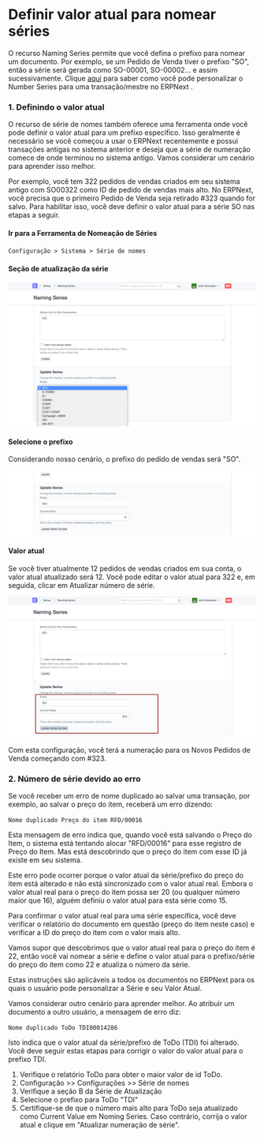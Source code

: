 # Definir valor atual para nomear séries


O recurso Naming Series permite que você defina o prefixo para nomear um documento. Por exemplo, se um Pedido de Venda tiver o prefixo "SO", então a série será gerada como SO-00001, SO-00002... e assim sucessivamente. Clique [aqui](/docs/pt/setting-up/settings/naming-series.html) para saber como você pode personalizar o Number Series para uma transação/mestre no ERPNext .


### 1. Definindo o valor atual


O recurso de série de nomes também oferece uma ferramenta onde você pode definir o valor atual para um prefixo específico. Isso geralmente é necessário se você começou a usar o ERPNext recentemente e possui transações antigas no sistema anterior e deseja que a série de numeração comece de onde terminou no sistema antigo. Vamos considerar um cenário para aprender isso melhor.


Por exemplo, você tem 322 pedidos de vendas criados em seu sistema antigo com SO00322 como ID de pedido de vendas mais alto. No ERPNext, você precisa que o primeiro Pedido de Venda seja retirado #323 quando for salvo. Para habilitar isso, você deve definir o valor atual para a série SO nas etapas a seguir.


#### Ir para a Ferramenta de Nomeação de Séries


`Configuração > Sistema > Série de nomes`


#### Seção de atualização da série


![Update Series Section](/files/current-no-1.png)


#### Selecione o prefixo


Considerando nosso cenário, o prefixo do pedido de vendas será "SO".


![Series Prefix](/files/current-no-2.png)


#### Valor atual


Se você tiver atualmente 12 pedidos de vendas criados em sua conta, o valor atual atualizado será 12. Você pode editar o valor atual para 322 e, em seguida, clicar em Atualizar número de série.


![Valor atual da série](/files/current-no-3.png)


Com esta configuração, você terá a numeração para os Novos Pedidos de Venda começando com #323.


### 2. Número de série devido ao erro


Se você receber um erro de nome duplicado ao salvar uma transação, por exemplo, ao salvar o preço do item, receberá um erro dizendo:


`Nome duplicado Preço do item RFD/00016`


Esta mensagem de erro indica que, quando você está salvando o Preço do Item, o sistema está tentando alocar "RFD/00016" para esse registro de Preço do Item. Mas está descobrindo que o preço do item com esse ID já existe em seu sistema.


Este erro pode ocorrer porque o valor atual da série/prefixo do preço do item está alterado e não está sincronizado com o valor atual real. Embora o valor atual real para o preço do item possa ser 20 (ou qualquer número maior que 16), alguém definiu o valor atual para esta série como 15.


Para confirmar o valor atual real para uma série específica, você deve verificar o relatório do documento em questão (preço do item neste caso) e verificar a ID do preço do item com o valor mais alto.


Vamos supor que descobrimos que o valor atual real para o preço do item é 22, então você vai nomear a série e define o valor atual para o prefixo/série do preço do item como 22 e atualiza o número da série.


Estas instruções são aplicáveis ​​a todos os documentos no ERPNext para os quais o usuário pode personalizar a Série e seu Valor Atual.


Vamos considerar outro cenário para aprender melhor. Ao atribuir um documento a outro usuário, a mensagem de erro diz:


`Nome duplicado ToDo TDI00014286`


Isto indica que o valor atual da série/prefixo de ToDo (TDI) foi alterado. Você deve seguir estas etapas para corrigir o valor do valor atual para o prefixo TDI.


1. Verifique o relatório ToDo para obter o maior valor de id ToDo.
2. Configuração >> Configurações >> Série de nomes
3. Verifique a seção B da Série de Atualização
4. Selecione o prefixo para ToDo "TDI"
5. Certifique-se de que o número mais alto para ToDo seja atualizado como Current Value em Noming Series. Caso contrário, corrija o valor atual e clique em "Atualizar numeração de série".


